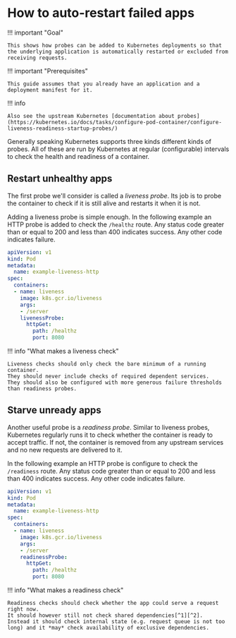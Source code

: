 # How to auto-restart failed apps

!!! important "Goal"

    This shows how probes can be added to Kubernetes deployments so that the underlying application is automatically restarted or excluded from receiving requests.

!!! important "Prerequisites"

    This guide assumes that you already have an application and a deployment manifest for it.

!!! info

    Also see the upstream Kubernetes [documentation about probes](https://kubernetes.io/docs/tasks/configure-pod-container/configure-liveness-readiness-startup-probes/)

Generally speaking Kubernetes supports three kinds different kinds of probes.
All of these are run by Kubernetes at regular (configurable) intervals to check the health and readiness of a container.


## Restart unhealthy apps

The first probe we'll consider is called a *liveness probe*.
Its job is to probe the container to check if it is still alive and restarts it when it is not.

Adding a liveness probe is simple enough.
In the following example an HTTP probe is added to check the `/healthz` route.
Any status code greater than or equal to 200 and less than 400 indicates success. 
Any other code indicates failure.

```yaml hl_lines="11 12 13 14"
apiVersion: v1
kind: Pod
metadata:
  name: example-liveness-http
spec:
  containers:
  - name: liveness
    image: k8s.gcr.io/liveness
    args:
    - /server
    livenessProbe:
      httpGet:
        path: /healthz
        port: 8080
```

!!! info "What makes a liveness check"

    Liveness checks should only check the bare minimum of a running container.
    They should never include checks of required dependent services.
    They should also be configured with more generous failure thresholds than readiness probes.


## Starve unready apps

Another useful probe is a *readiness probe*.
Similar to liveness probes, Kubernetes regularly runs it to check whether the container is ready to accept traffic.
If not, the container is removed from any upstream services and no new requests are delivered to it.

In the following example an HTTP probe is configure to check the `/readiness` route.
Any status code greater than or equal to 200 and less than 400 indicates success. 
Any other code indicates failure.

```yaml hl_lines="11 12 13 14"
apiVersion: v1
kind: Pod
metadata:
  name: example-liveness-http
spec:
  containers:
  - name: liveness
    image: k8s.gcr.io/liveness
    args:
    - /server
    readinessProbe:
      httpGet:
        path: /healthz
        port: 8080
```

!!! info "What makes a readiness check"

    Readiness checks should check whether the app could serve a request right now.
    It should however still not check shared dependencies[^1][^2].
    Instead it should check internal state (e.g. request queue is not too long) and it *may* check availability of exclusive dependencies.

[^1]: [Kubernetes Liveness and Readiness Probes: How to Avoid Shooting Yourself in the Foot](https://blog.colinbreck.com/kubernetes-liveness-and-readiness-probes-how-to-avoid-shooting-yourself-in-the-foot/)
[^2]: [Liveness Probes are Dangerous](https://srcco.de/posts/kubernetes-liveness-probes-are-dangerous.html)
